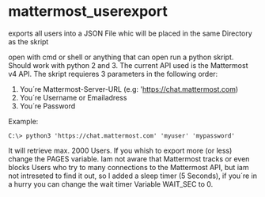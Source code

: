 # mattermost_userexport

exports all users into a JSON File whic will be placed in the same Directory as the skript

open with cmd or shell or anything that can open run a python skript. Should work with python 2 and 3. The current API used is the Mattermost v4 API.
The skript requieres 3 parameters in the following order: 
1. You´re Mattermost-Server-URL (e.g: 'https://chat.mattermost.com)
2. You´re Username or Emailadress
3. You´re Password

Example:
```
C:\> python3 'https://chat.mattermost.com' 'myuser' 'mypassword'
```
It will retrieve max. 2000 Users. If you whish to export more (or less) change the PAGES variable. Iam not aware that Mattermost tracks or even blocks Users who try to many connections to the Mattermost API, but iam not intreseted to find it out, so I added a sleep timer (5 Seconds), if you´re in a hurry you can change the wait timer Variable WAIT_SEC to 0.
